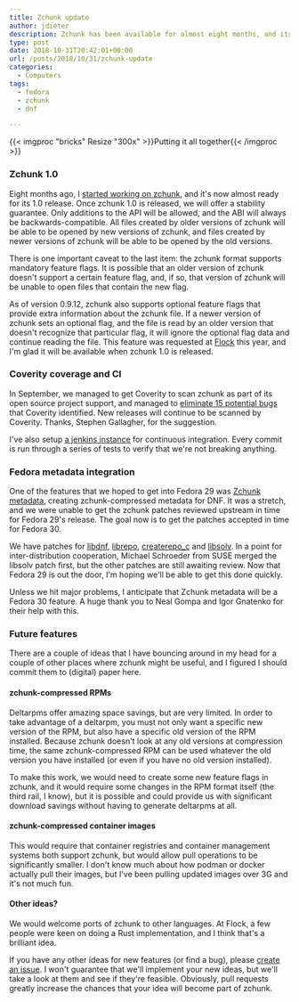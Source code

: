 ```yaml
---
title: Zchunk update
author: jdieter
description: Zchunk has been available for almost eight months, and its 1.0 release is almost ready
type: post
date: 2018-10-31T20:42:01+00:00
url: /posts/2018/10/31/zchunk-update
categories:
  - Computers
tags:
  - fedora
  - zchunk
  - dnf

---
```

{{< imgproc "bricks" Resize "300x" >}}Putting it all together{{< /imgproc >}}

### Zchunk 1.0

Eight months ago, I [started working on zchunk][9], and it's now almost ready for its 1.0 release.  Once zchunk 1.0 is released, we will offer a stability guarantee.  Only additions to the API will be allowed, and the ABI will always be backwards-compatible.  All files created by older versions of zchunk will be able to be opened by new versions of zchunk, and files created by newer versions of zchunk will be able to be opened by the old versions.

There is one important caveat to the last item: the zchunk format supports mandatory feature flags.  It is possible that an older version of zchunk doesn't support a certain feature flag, and, if so, that version of zchunk will be unable to open files that contain the new flag.

As of version 0.9.12, zchunk also supports optional feature flags that provide extra information about the zchunk file.  If a newer version of zchunk sets an optional flag, and the file is read by an older version that doesn't recognize that particular flag, it will ignore the optional flag data and continue reading the file.  This feature was requested at [Flock][10] this year, and I'm glad it will be available when zchunk 1.0 is released.

### Coverity coverage and CI

In September, we managed to get Coverity to scan zchunk as part of its open source project support, and managed to [eliminate 15 potential bugs][6] that Coverity identified.  New releases will continue to be scanned by Coverity.  Thanks, Stephen Gallagher, for the suggestion.

I've also setup [a jenkins instance][7] for continuous integration.  Every commit is run through a series of tests to verify that we're not breaking anything.

### Fedora metadata integration

One of the features that we hoped to get into Fedora 29 was [Zchunk metadata][1], creating zchunk-compressed metadata for DNF.  It was a stretch, and we were unable to get the zchunk patches reviewed upstream in time for Fedora 29's release.  The goal now is to get the patches accepted in time for Fedora 30.

We have patches for [libdnf][2], [librepo][3], [createrepo_c][4] and [libsolv][5].  In a point for inter-distribution cooperation, Michael Schroeder from SUSE merged the libsolv patch first, but the other patches are still awaiting review.  Now that Fedora 29 is out the door, I'm hoping we'll be able to get this done quickly.

Unless we hit major problems, I anticipate that Zchunk metadata will be a Fedora 30 feature.  A huge thank you to Neal Gompa and Igor Gnatenko for their help with this.

### Future features

There are a couple of ideas that I have bouncing around in my head for a couple of other places where zchunk might be useful, and I figured I should commit them to (digital) paper here.

#### zchunk-compressed RPMs
Deltarpms offer amazing space savings, but are very limited.  In order to take advantage of a deltarpm, you must not only want a specific new version of the RPM, but also have a specific old version of the RPM installed.  Because zchunk doesn't look at any old versions at compression time, the same zchunk-compressed RPM can be used whatever the old version you have installed (or even if you have no old version installed).

To make this work, we would need to create some new feature flags in zchunk, and it would require some changes in the RPM format itself (the third rail, I know), but it is possible and could provide us with significant download savings without having to generate deltarpms at all.

#### zchunk-compressed container images
This would require that container registries and container management systems both support zchunk, but would allow pull operations to be significantly smaller.  I don't know much about how podman or docker actually pull their images, but I've been pulling updated images over 3G and it's not much fun.

#### Other ideas?
We would welcome ports of zchunk to other languages.  At Flock, a few people were keen on doing a Rust implementation, and I think that's a brilliant idea.

If you have any other ideas for new features (or find a bug), please [create an issue][8].  I won't guarantee that we'll implement your new ideas, but we'll take a look at them and see if they're feasible.  Obviously, pull requests greatly increase the chances that your idea will become part of zchunk.


 [1]: https://fedoraproject.org/wiki/Changes/Zchunk_Metadata
 [2]: https://github.com/rpm-software-management/libdnf/pull/478
 [3]: https://github.com/rpm-software-management/librepo/pull/127
 [4]: https://github.com/rpm-software-management/createrepo_c/pull/92
 [5]: https://github.com/openSUSE/libsolv/pull/270
 [6]: https://scan.coverity.com/projects/zchunk-zchunk
 [7]: https://jenkins.zchunk.net
 [8]: https://github.com/zchunk/zchunk/issues
 [9]: /posts/2018/04/30/introducing-zchunk/
 [10]: https://flocktofedora.org
